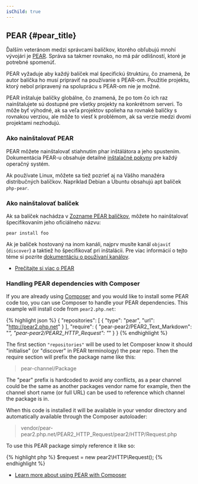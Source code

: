 ```yaml
---
isChild: true
---
```


## PEAR {#pear_title}

Ďalším veteránom medzi správcami balíčkov, ktorého obľubujú mnohí vývojári je [PEAR][1]. Správa sa takmer rovnako, no má pár odlišností, ktoré je potrebné spomenúť.

PEAR vyžaduje aby každý balíček mal špecifickú štruktúru, čo znamená, že autor balíčka ho musí pripraviť na používanie s PEAR-om. Použitie projektu, ktorý nebol pripravený na spoluprácu s PEAR-om nie je možné.

PEAR inštaluje balíčky globálne, čo znamená, že po tom čo ich raz nainštalujete sú dostupné pre všetky projekty na konkrétnom serveri. To môže byť výhodné, ak sa veľa projektov spolieha na rovnaké balíčky s rovnakou verziou, ale môže to viesť k problémom, ak sa verzie medzi dvomi projektami nezhodujú.

### Ako nainštalovať PEAR

PEAR môžete nainštalovať stiahnutím phar inštálátora a jeho spustením. Dokumentácia PEAR-u obsahuje detailné [inštalačné pokyny][2] pre každý operačný systém.

Ak používate Linux, môžete sa tiež pozrieť aj na Vášho manažéra distribučných balíčkov. Napríklad Debian a Ubuntu obsahujú apt balíček ``php-pear``.

### Ako nainštalovať balíček

Ak sa balíček nachádza v [Zozname PEAR balíčkov][3], môžete ho nainštalovať špecifikovaním jeho oficiálneho názvu:

    pear install foo
    
Ak je balíček hostovaný na inom kanáli, najprv musíte kanál `objaviť` (`discover`) a taktiež ho špecifikovať pri inštalácii. Pre viac informácií o tejto téme si pozrite [dokumentáciu o používaní kanálov][4].

* [Prečítajte si viac o PEAR][1]

### Handling PEAR dependencies with Composer

If you are already using [Composer][5] and you would like to install some PEAR code too, you can use 
Composer to handle your PEAR dependencies. This example will install code from `pear2.php.net`:

{% highlight json %}
{
    "repositories": [
        {
            "type": "pear",
            "url": "http://pear2.php.net"
        }
    ],
    "require": {
        "pear-pear2/PEAR2_Text_Markdown": "*",
        "pear-pear2/PEAR2_HTTP_Request": "*"
    }
}
{% endhighlight %}

The first section `"repositories"` will be used to let Composer know it should "initialise" 
(or "discover" in PEAR terminology) the pear repo. Then the require section will prefix the package 
name like this:

> pear-channel/Package

The "pear" prefix is hardcoded to avoid any conflicts, as a pear channel could be the same as another packages vendor name for example, then the channel short name (or full URL) can be used 
to reference which channel the package is in.

When this code is installed it will be available in your vendor directory and automatically 
available through the Composer autoloader:

> vendor/pear-pear2.php.net/PEAR2_HTTP_Request/pear2/HTTP/Request.php

To use this PEAR package simply reference it like so:

{% highlight php %}
$request = new pear2\HTTP\Request();
{% endhighlight %}

* [Learn more about using PEAR with Composer][6]

[1]: http://pear.php.net/
[2]: http://pear.php.net/manual/en/installation.getting.php
[3]: http://pear.php.net/packages.php
[4]: http://pear.php.net/manual/en/guide.users.commandline.channels.php
[5]: /#composer_and_packagist
[6]: http://getcomposer.org/doc/05-repositories.md#pear
